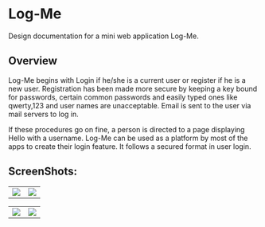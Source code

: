 # Log-Me


Design documentation for a mini web application Log-Me.

## Overview

Log-Me begins with Login if he/she is a current user or register if he is a new user. Registration has been made more secure by keeping a key bound for passwords, certain common passwords and easily typed ones like qwerty,123 and user names are unacceptable. Email is sent to the user via mail servers to log in.

If these procedures go on fine, a person is directed to a page displaying Hello with a username. Log-Me can be used as a platform by most of the apps to create their login feature. It follows a secured format in user login.

## ScreenShots:

<table>
  <tr>
    <td><img src="https://user-images.githubusercontent.com/43814992/65654333-0b108a80-e036-11e9-9cd0-6eaf206f01f8.png"></td>
    <td><img src="https://user-images.githubusercontent.com/43814992/65654420-562a9d80-e036-11e9-9f59-022c6d29f21a.png"></td>
    
  </tr>
  </table>
  
  <table>
  <tr>
    <td><img src="https://user-images.githubusercontent.com/43814992/65654433-68a4d700-e036-11e9-85ba-45f772aa78e5.png"></td>
    <td><img src="https://user-images.githubusercontent.com/43814992/65654326-077d0380-e036-11e9-9609-7d6491ee07eb.png"></td>
    
  </tr>
  </table>


